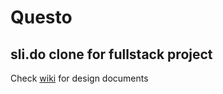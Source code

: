 # Questo

## sli.do clone for fullstack project

Check [wiki](https://github.com/dbalci/questo/wiki) for design documents

